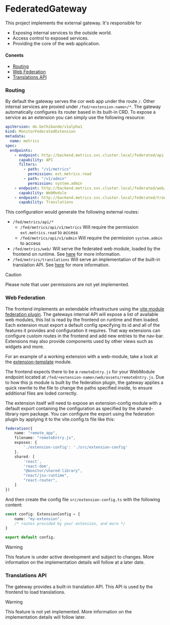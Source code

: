 # FederatedGateway
This project implements the external gateway.
It's responsible for
- Exposing internal services to the outside world.
- Access control to exposed services.
- Providing the core of the web application.

#### Conents
- [Routing](#routing)
- [Web Federation](#web-federation)
- [Translations API](#translations-api)

### Routing
By default the gateway serves the cor web app under the route `/`. Other internal services are proxied under `/fed/<extension-name>/*`.
The gateway automatically configures its router based in its built-in CRD. To expose a service as an extension you can simply use the following resource:
```yaml
apiVersion: de.bethibande/v1alpha1
kind: MonitorFederatedExtension
metadata:
  name: metrics
spec:
  endpoints:
    - endpoint: http://backend.metrics.svc.cluster.local/federated/api
      capability: API
      filters:
        - path: "/v1/metrics"
          permission: ext.metrics.read
        - path: "/v1/admin"
          permission: system.admin
    - endpoint: http://backend.metrics.svc.cluster.local/federated/web/
      capability: WebModule
    - endpoint: http://backend.metrics.svc.cluster.local/federated/translations
      capability: Translations
```
This configuration would generate the following external routes:
- `/fed/metrics/api/*`
  - `/fed/metrics/api/v1/metrics` Will require the permission `ext.metrics.read` to access
  - `/fed/metrics/api/v1/admin` Will require the permission `system.admin` to access
- `/fed/metrics/web/` Will serve the federated web module, loaded by the frontend on runtime. See [here](#web-federation) for more information.
- `/fed/metrics/translations` Will serve an implementation of the built-in translation API. See [here](#translations-api) for more information.

> [!CAUTION]
> Please note that user permissions are not yet implemented.

### Web Federation
The frontend implements an extendable infrastructure using the [vite module federation plugin](https://github.com/originjs/vite-plugin-federation).
The gateways internal API will expose a list of available web modules, this list is read by the frontend on runtime and then loaded.
Each extension must export a default config specifying its id and all of the features it provides and configuration it requires.
That way extensions can configure custom routes in the frontend and add new entries to the nav-bar.
Extensions may also provide components used by other views such as widgets and more.

For an example of a working extension with a web-module,
take a look at the [extension-template](../extension-template) module.

The frontend expects there to be a ``remoteEntry.js`` for your WebModule endpoint located at ``/fed/<extension-name>/web/assets/remoteEntry.js``.
Due to how this js module is built by the federation plugin, the gateway applies a quick rewrite to the file to change the paths specified
inside, to ensure additional files are loded correctly.

The extension itself will need to expose an extension-config module with a default export containing the configuration
as specified by the shared-library npm package.
You can configure the export using the federation plugin by applying it to the vite.config.ts file like this:
```ts
federation({
    name: "remote_app",
    filename: "remoteEntry.js",
    exposes: {
        './extension-config': './src/extension-config'
    },
    shared: [
        'react',
        'react-dom',
        "@monitor/shared-library",
        "react/jsx-runtime",
        "react-router",
    ]
})
```
And then create the config file ``src/extension-config.ts`` with the following content:
```ts
const config: ExtensionConfig = {
    name: "my-extension",
    /* routes provided by your extension, and more */
}

export default config;
```

> [!WARNING]
> This feature is under active development and subject to changes.
> More information on the implementation details will follow at a later date.

### Translations API
The gateway provides a built-in translation API. This API is used by the frontend to load translations.

> [!WARNING]
> This feature is not yet implemented.
> More information on the implementation details will follow later.